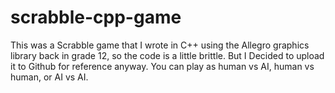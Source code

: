 # scrabble-cpp-game

This was a Scrabble game that I wrote in C++ using the Allegro graphics library back in grade 12, so the code is a little brittle. But I Decided to upload it to Github for reference anyway. You can play as human vs AI, human vs human, or AI vs AI.
